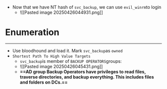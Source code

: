 - Now that we have NT hash of `svc_backup`, we can use `evil_winrm`to login
	- ![[Pasted image 20250426044931.png]]

# Enumeration
---
- Use bloodhound and load it. Mark `svc_backup`as `owned`
- `Shortest Path To High Value Targets`
	- `svc_backup`is member of `BACKUP OPERATORS`groups:
	- ![[Pasted image 20250426045431.png]]
	- **==AD group Backup Operators have privileges to read files, traverse directories, and backup everything. This includes files and folders on DCs.==**